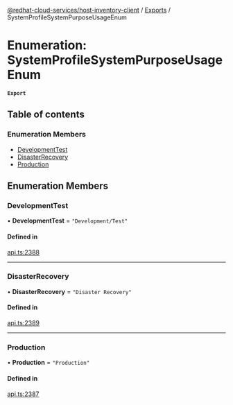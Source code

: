 [@redhat-cloud-services/host-inventory-client](../README.md) / [Exports](../modules.md) / SystemProfileSystemPurposeUsageEnum

# Enumeration: SystemProfileSystemPurposeUsageEnum

**`Export`**

## Table of contents

### Enumeration Members

- [DevelopmentTest](SystemProfileSystemPurposeUsageEnum.md#developmenttest)
- [DisasterRecovery](SystemProfileSystemPurposeUsageEnum.md#disasterrecovery)
- [Production](SystemProfileSystemPurposeUsageEnum.md#production)

## Enumeration Members

### DevelopmentTest

• **DevelopmentTest** = ``"Development/Test"``

#### Defined in

[api.ts:2388](https://github.com/RedHatInsights/javascript-clients/blob/master/packages/host-inventory/api.ts#L2388)

___

### DisasterRecovery

• **DisasterRecovery** = ``"Disaster Recovery"``

#### Defined in

[api.ts:2389](https://github.com/RedHatInsights/javascript-clients/blob/master/packages/host-inventory/api.ts#L2389)

___

### Production

• **Production** = ``"Production"``

#### Defined in

[api.ts:2387](https://github.com/RedHatInsights/javascript-clients/blob/master/packages/host-inventory/api.ts#L2387)

